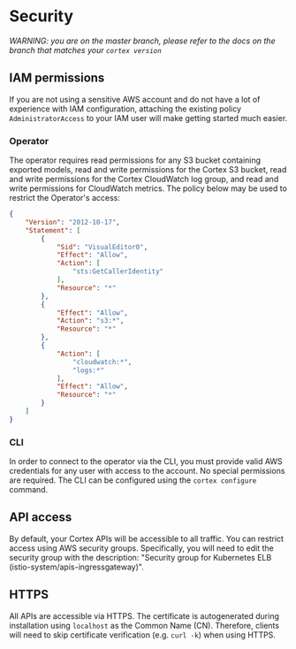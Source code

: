 # Security

_WARNING: you are on the master branch, please refer to the docs on the branch that matches your `cortex version`_

## IAM permissions

If you are not using a sensitive AWS account and do not have a lot of experience with IAM configuration, attaching the existing policy `AdministratorAccess` to your IAM user will make getting started much easier.

### Operator

The operator requires read permissions for any S3 bucket containing exported models, read and write permissions for the Cortex S3 bucket, read and write permissions for the Cortex CloudWatch log group, and read and write permissions for CloudWatch metrics. The policy below may be used to restrict the Operator's access:

```json
{
    "Version": "2012-10-17",
    "Statement": [
        {
            "Sid": "VisualEditor0",
            "Effect": "Allow",
            "Action": [
                "sts:GetCallerIdentity"
            ],
            "Resource": "*"
        },
        {
            "Effect": "Allow",
            "Action": "s3:*",
            "Resource": "*"
        },
        {
            "Action": [
                "cloudwatch:*",
                "logs:*"
            ],
            "Effect": "Allow",
            "Resource": "*"
        }
    ]
}
```

### CLI

In order to connect to the operator via the CLI, you must provide valid AWS credentials for any user with access to the account. No special permissions are required. The CLI can be configured using the `cortex configure` command.

## API access

By default, your Cortex APIs will be accessible to all traffic. You can restrict access using AWS security groups. Specifically, you will need to edit the security group with the description: "Security group for Kubernetes ELB <ELB name> (istio-system/apis-ingressgateway)".

## HTTPS

All APIs are accessible via HTTPS. The certificate is autogenerated during installation using `localhost` as the Common Name (CN). Therefore, clients will need to skip certificate verification (e.g. `curl -k`) when using HTTPS.
